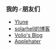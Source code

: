 ### 我的♂朋友们

- [Ylune](http://une.moe)
- [solarhell的博客](https://solarhell.com)
- [Volio's Blog](https://niconiconi.org)
- [Applehater](https://applehater.cn)




